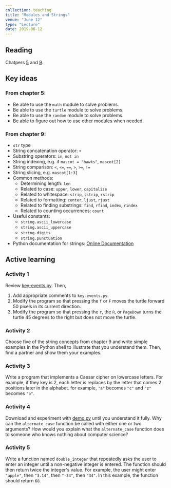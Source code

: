 ```yaml
---
collection: teaching
title: "Modules and Strings"
venue: "June 12"
type: "Lecture"
date: 2019-06-12
---
```


## Reading
Chatpers [5](https://runestone.academy/runestone/static/thinkcspy/PythonModules/toctree.html)
and [9](https://runestone.academy/runestone/static/thinkcspy/Strings/toctree.html).

## Key ideas

### From chapter 5:
* Be able to use the `math` module to solve problems.
* Be able to use the `turtle` module to solve problems.
* Be able to use the `random` module to solve problems.
* Be able to figure out how to use other modules when needed.

### From chapter 9:
* `str` type
* String concatenation operator: `+`
* Substring operators: `in`, `not in`
* String indexing, e.g. if `mascot = "hawks"`, `mascot[2]`
* String comparison: `<`, `<=`, `==`, `>`, `>=`, `!=`
* String slicing, e.g. `mascot[1:3]`
* Common methods:
	* Determining length: `len`
	* Related to case: `upper`, `lower`, `capitalize`
	* Related to whitespace: `strip`, `lstrip`, `rstrip`
	* Related to formatting: `center`, `ljust`, `rjust`
	* Related to finding substrings: `find`, `rfind`, `index`, `rindex`
	* Related to counting occurrences: `count`
* Useful constants:
	* `string.ascii_lowercase`
	* `string.ascii_uppercase`
	* `string.digits`
	* `string.punctuation`
* Python documentation for strings: [Online Documentation](https://docs.python.org/3/library/stdtypes.html?highlight=isdigit#string-methods)

## Active learning
### Activity 1
Review [key-events.py](
https://lgw2.github.io/teaching/csci127-summer-2019/lectures/activities/key-events.py).
Then,
1. Add appropriate comments to `key-events.py`.
2. Modify the program so that pressing the `f` or `F` moves
the turtle forward 50 pixels
in its current direction.
3. Modify the program so that pressing the `r`,
the `R`, or `PageDown` turns the turtle 45
degrees to the right but does not move the turtle.

### Activity 2
Choose five of the string concepts from chapter 9 and write simple examples
in the Python shell to illustrate that you understand them. Then, find a partner
and show them your examples.

### Activity 3
Write a program that implements a Caesar cipher on lowercase letters.
For example, if they key is 2, each letter is replaces by the letter that
comes 2 positions later in the alphabet. for example, `"a"` becomes `"c"` and `"z"`
becomes `"b"`.

### Activity 4
Download and experiment with [demo.py](
https://lgw2.github.io/teaching/csci127-summer-2019/lectures/activities/demo.py)
until you understand it fully. Why can the `alternate_case` function be
 called with either one or two arguments?
How would you explain what the `alternate_case` function does to
someone who knows nothing about computer science?

### Activity 5
Write a function named `double_integer` that repeatedly asks the user
to enter an integer until a non-negative integer is entered.
The function should then return twice the integer's value.
For example, the user might enter `"apple"`, then `"3.14"`,
then `"-34"`, then `"34"`. In this example, the function should return `68`.
